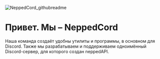 ![NeppedCord_githubreadme](https://user-images.githubusercontent.com/57530738/219291663-d736d651-e575-4833-8637-b87b16795cb6.png)
# Привет. Мы – NeppedCord
Наша команда создаёт удобны утилиты и программы, в основном для Discord. Также мы разрабатываем и поддерживаем одноимённый Discord-сервер, для которого создан neppedAPI.

